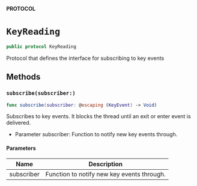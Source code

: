 **PROTOCOL**

# `KeyReading`

```swift
public protocol KeyReading
```

Protocol that defines the interface for subscribing
to key events

## Methods
### `subscribe(subscriber:)`

```swift
func subscribe(subscriber: @escaping (KeyEvent) -> Void)
```

Subscribes to key events. It blocks the thread until an exit or enter event is delivered.

- Parameter subscriber: Function to notify new key events through.

#### Parameters

| Name | Description |
| ---- | ----------- |
| subscriber | Function to notify new key events through. |